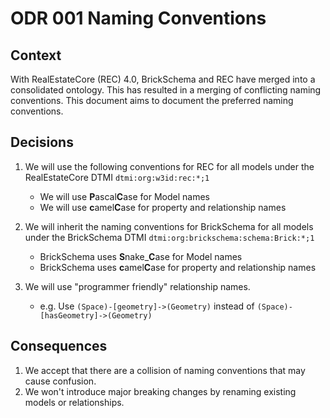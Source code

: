 # ODR 001 Naming Conventions

## Context

With RealEstateCore (REC) 4.0, BrickSchema and REC have merged into a consolidated ontology. This has resulted in a merging of conflicting naming conventions. This document aims to document the preferred naming conventions.

## Decisions

1. We will use the following conventions for REC for all models under the RealEstateCore DTMI `dtmi:org:w3id:rec:*;1`
   - We will use **P**ascal**C**ase for Model names
   - We will use **c**amel**C**ase for property and relationship names

1. We will inherit the naming conventions for BrickSchema for all models under the BrickSchema DTMI `dtmi:org:brickschema:schema:Brick:*;1`
   - BrickSchema uses **S**nake_**C**ase for Model names
   - BrickSchema uses **c**amel**C**ase for property and relationship names

1. We will use "programmer friendly" relationship names. 
   - e.g. Use `(Space)-[geometry]->(Geometry)` instead of `(Space)-[hasGeometry]->(Geometry)`

## Consequences

1. We accept that there are a collision of naming conventions that may cause confusion.
1. We won't introduce major breaking changes by renaming existing models or relationships.